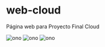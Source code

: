 # web-cloud
Página web para Proyecto Final Cloud

![ono](https://media1.tenor.com/m/bQCHJwgCNuMAAAAd/kitten-cat.gif)
![ono](https://media1.tenor.com/m/XU0qZQ8D7c8AAAAd/pipeline.gif)
![ono](https://media1.tenor.com/m/f60s3nD7oKYAAAAd/hazard.gif)
